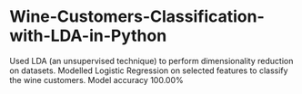 # Wine-Customers-Classification-with-LDA-in-Python
Used LDA (an unsupervised technique) to perform dimensionality reduction on datasets. Modelled Logistic Regression on selected features to classify the wine customers. Model accuracy 100.00%
